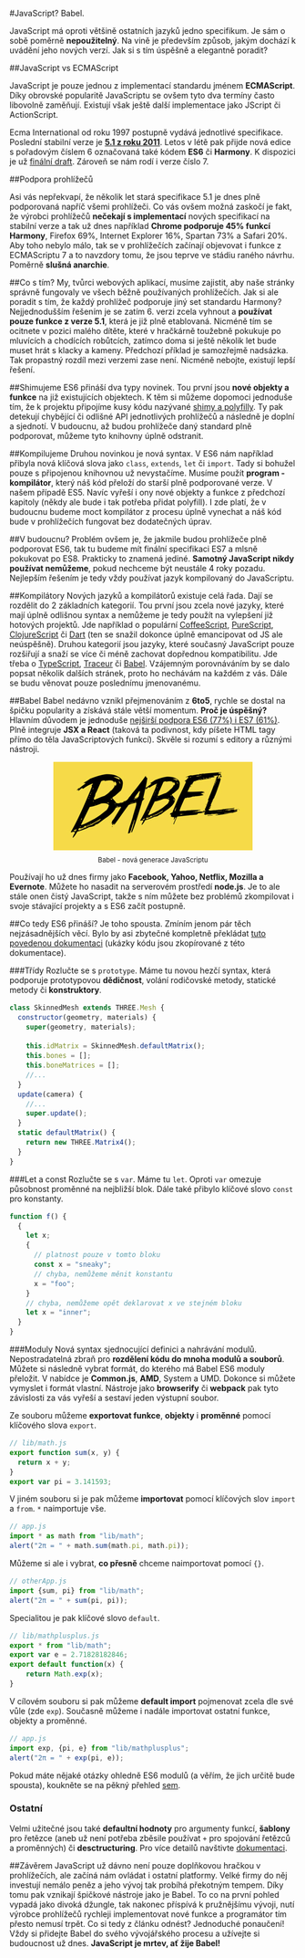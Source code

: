 #JavaScript? Babel.

JavaScript má oproti většině ostatních jazyků jedno specifikum. Je sám o sobě poměrně **nepoužitelný**. Na vině je především způsob, jakým dochází k uvádění jeho nových verzí. Jak si s tím úspěšně a elegantně poradit?

##JavaScript vs ECMAScript

JavaScript je pouze jednou z implementací standardu jménem **ECMAScript**. Díky obrovské popularitě JavaScriptu se ovšem tyto dva termíny často libovolně zaměňují. Existují však ještě další implementace jako JScript či ActionScript.

Ecma International od roku 1997 postupně vydává jednotlivé specifikace. Poslední stabilní verze je **[5.1 z roku 2011](http://wiki.ecmascript.org/lib/exe/fetch.php?id=start&cache=cache&media=resources:es5_errata_7-31-10.pdf)**. Letos v létě pak přijde nová edice s pořadovým číslem 6 označovaná také kódem **ES6** či **Harmony**. K dispozici je už [finální draft](http://wiki.ecmascript.org/lib/exe/fetch.php?id=harmony%3Aspecification_drafts&cache=cache&media=harmony:ecma-262_6th_edition_final_draft_-04-14-15.pdf). Zároveň se nám rodí i verze číslo 7.

##Podpora prohlížečů

Asi vás nepřekvapí, že několik let stará specifikace 5.1 je dnes plně podporovaná napříč všemi prohlížeči. Co vás ovšem možná zaskočí je fakt, že výrobci prohlížečů **nečekají s implementací** nových specifikací na stabilní verze a tak už dnes například **Chrome podporuje 45% funkcí Harmony**, Firefox 69%, Internet Explorer 16%, Spartan 73% a Safari 20%. Aby toho nebylo málo, tak se v prohlížečích začínají objevovat i funkce z ECMAScriptu 7 a to navzdory tomu, že jsou teprve ve stádiu raného návrhu. Poměrně **slušná anarchie**.

##Co s tím?
My, tvůrci webových aplikací, musíme zajistit, aby naše stránky správně fungovaly ve všech běžně používaných prohlížečích. Jak si ale poradit s tím, že každý prohlížeč podporuje jiný set standardu Harmony? Nejjednodušším řešením je se zatím 6. verzi zcela vyhnout a **používat pouze funkce z verze 5.1**, která je již plně etablovaná. Nicméně tím se ocitnete v pozici malého dítěte, které v hračkárně toužebně pokukuje po mluvících a chodících robůtcích, zatímco doma si ještě několik let bude muset hrát s klacky a kameny. Předchozí příklad je samozřejmě nadsázka. Tak propastný rozdíl mezi verzemi zase není. Nicméně nebojte, existují lepší řešení.

##Shimujeme
ES6 přináší dva typy novinek. Tou první jsou **nové objekty a funkce** na již existujících objektech. K těm si můžeme dopomoci jednoduše tím, že k projektu připojíme kusy kódu nazývané [shimy a polyfilly](https://github.com/es-shims). Ty pak detekují chybějící či odlišné API jednotlivých prohlížečů a následně je doplní a sjednotí. V budoucnu, až budou prohlížeče daný standard plně podporovat, můžeme tyto knihovny úplně odstranit.

##Kompilujeme
Druhou novinkou je nová syntax. V ES6 nám například přibyla nová klíčová slova jako `class`, `extends`, `let` či `import`. Tady si bohužel pouze s připojenou knihovnou už nevystačíme. Musíme použít **program - kompilátor**, který náš kód přeloží do starší plně podporované verze. V našem případě ES5. Navíc vyřeší i ony nové objekty a funkce z předchozí kapitoly (někdy ale bude i tak potřeba přidat polyfill). I zde platí, že v budoucnu budeme moct kompilátor z procesu úplně vynechat a náš kód bude v prohlížečích fungovat bez dodatečných úprav.

##V budoucnu?
Problém ovšem je, že jakmile budou prohlížeče plně podporovat ES6, tak tu budeme mít finální specifikaci ES7 a mlsně pokukovat po ES8. Prakticky to znamená jediné. **Samotný JavaScript nikdy používat nemůžeme**, pokud nechceme být neustále 4 roky pozadu. Nejlepším řešením je tedy vždy používat jazyk kompilovaný do JavaScriptu.

##Kompilátory
Nových jazyků a kompilátorů existuje celá řada. Dají se rozdělit do 2 základních kategorií. Tou první jsou zcela nové jazyky, které mají úplně odlišnou syntax a nemůžeme je tedy použít na vylepšení již hotových projektů. Jde například o populární [CoffeeScript](http://coffeescript.org), [PureScript](http://www.purescript.org), [ClojureScript](https://github.com/clojure/clojurescript) či [Dart](https://www.dartlang.org) (ten se snažil dokonce úplně emancipovat od JS ale neúspěšně). Druhou kategorií jsou jazyky, které současný JavaScript pouze rozšiřují a snaží se více či méně zachovat dopřednou kompatibilitu. Jde třeba o [TypeScript](http://www.typescriptlang.org), [Traceur](https://github.com/google/traceur-compiler) či [Babel](https://babeljs.io). Vzájemným porovnáváním by se dalo popsat několik dalších stránek, proto ho nechávám na každém z vás. Dále se budu věnovat pouze poslednímu jmenovanému.

##Babel
Babel nedávno vznikl přejmenováním z **6to5**, rychle se dostal na špičku popularity a získává stále větší momentum. **Proč je úspěšný?** Hlavním důvodem je jednoduše [nejširší podpora ES6 (77%) i ES7 (61%)](https://kangax.github.io/compat-table/es6/). Plně integruje **JSX a React** (taková ta podivnost, kdy píšete HTML tagy přímo do těla JavaScriptových funkcí). Skvěle si rozumí s editory a různými nástroji.

<p align="center">
  <img src="pics/babel.jpg" /><br />
  <sub>Babel - nová generace JavaScriptu</sub>
</p>

Používají ho už dnes firmy jako **Facebook, Yahoo, Netflix, Mozilla a Evernote**. Můžete ho nasadit na serverovém prostředí **node.js**. Je to ale stále onen čistý JavaScript, takže s ním můžete bez problémů zkompilovat i svoje stávající projekty a s ES6 začít postupně.

##Co tedy ES6 přináší?
Je toho spousta. Zmíním jenom pár těch nejzásadnějších věcí. Bylo by asi zbytečné kompletně překládat [tuto povedenou dokumentaci](https://babeljs.io/docs/learn-es6/) (ukázky kódu jsou zkopírované z této dokumentace).

###Třídy
Rozlučte se s `prototype`. Máme tu novou hezčí syntax, která podporuje prototypovou **dědičnost**, volání rodičovské metody, statické metody či **konstruktory**.

```js
class SkinnedMesh extends THREE.Mesh {
  constructor(geometry, materials) {
    super(geometry, materials);

    this.idMatrix = SkinnedMesh.defaultMatrix();
    this.bones = [];
    this.boneMatrices = [];
    //...
  }
  update(camera) {
    //...
    super.update();
  }
  static defaultMatrix() {
    return new THREE.Matrix4();
  }
}
```

###Let a const
Rozlučte se s `var`. Máme tu `let`. Oproti `var` omezuje působnost proměnné na nejbližší blok. Dále také přibylo klíčové slovo `const` pro konstanty.

```js
function f() {
  {
    let x;
    {
      // platnost pouze v tomto bloku
      const x = "sneaky";
      // chyba, nemůžeme měnit konstantu
      x = "foo";
    }
    // chyba, nemůžeme opět deklarovat x ve stejném bloku
    let x = "inner";
  }
}
```

###Moduly
Nová syntax sjednocující definici a nahrávání modulů. Nepostradatelná zbraň pro **rozdělení kódu do mnoha modulů a souborů**. Můžete si následně vybrat formát, do kterého má Babel ES6 moduly přeložit. V nabídce je **Common.js**, **AMD**, System a UMD. Dokonce si můžete vymyslet i formát vlastní. Nástroje jako **browserify** či **webpack** pak tyto závislosti za vás vyřeší a sestaví jeden výstupní soubor.

Ze souboru můžeme **exportovat funkce**, **objekty** i **proměnné** pomocí klíčového slova `export`.

```js
// lib/math.js
export function sum(x, y) {
  return x + y;
}
export var pi = 3.141593;
```

V jiném souboru si je pak můžeme **importovat** pomocí klíčových slov `import` a `from`. `*` naimportuje vše.

```js
// app.js
import * as math from "lib/math";
alert("2π = " + math.sum(math.pi, math.pi));
```

Můžeme si ale i vybrat, **co přesně** chceme naimportovat pomocí `{}`.

```js
// otherApp.js
import {sum, pi} from "lib/math";
alert("2π = " + sum(pi, pi));
```

Specialitou je pak klíčové slovo `default`.

```js
// lib/mathplusplus.js
export * from "lib/math";
export var e = 2.71828182846;
export default function(x) {
    return Math.exp(x);
}
```

V cílovém souboru si pak můžeme **default import** pojmenovat zcela dle své vůle (zde `exp`). Současně můžeme i nadále importovat ostatní funkce, objekty a proměnné.

```js
// app.js
import exp, {pi, e} from "lib/mathplusplus";
alert("2π = " + exp(pi, e));
```
Pokud máte nějaké otázky ohledně ES6 modulů (a věřím, že jich určitě bude spousta), koukněte se na pěkný přehled [sem](http://www.2ality.com/2014/09/es6-modules-final.html).

### Ostatní
Velmi užitečné jsou také **defaultní hodnoty** pro argumenty funkcí, **šablony** pro řetězce (aneb už není potřeba zběsile používat `+` pro spojování řetězců a proměnných) či **desctructuring**. Pro více detailů navštivte [dokumentaci](https://babeljs.io/docs/learn-es6).

##Závěrem
JavaScript už dávno není pouze doplňkovou hračkou v prohlížečích, ale začíná nám ovládat i ostatní platformy. Velké firmy do něj investují nemálo peněz a jeho vývoj tak probíhá překotným tempem. Díky tomu pak vznikají špičkové nástroje jako je Babel. To co na první pohled vypadá jako divoká džungle, tak nakonec příspívá k pružnějšímu vývoji, nutí výrobce prohlížečů rychleji implementovat nové funkce a programátor tím přesto nemusí trpět. Co si tedy z článku odnést? Jednoduché ponaučení! Vždy si přidejte Babel do svého vývojářského procesu a užívejte si budoucnost už dnes. **JavaScript je mrtev, ať žije Babel!**


